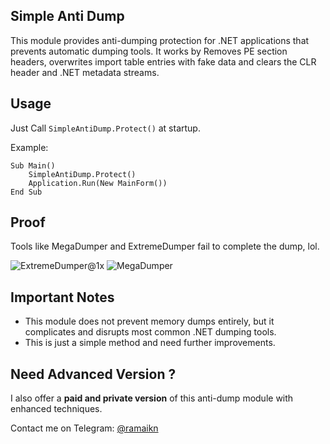 ## Simple Anti Dump

This module provides anti-dumping protection for .NET applications that prevents automatic dumping tools. It works by Removes PE section headers, overwrites import table entries with fake data and clears the CLR header and .NET metadata streams.

## Usage

Just Call `SimpleAntiDump.Protect()` at startup.

Example:

```vb.net
Sub Main()
    SimpleAntiDump.Protect()
    Application.Run(New MainForm())
End Sub
```

## Proof
Tools like MegaDumper and ExtremeDumper fail to complete the dump, lol.

![ExtremeDumper@1x](https://github.com/user-attachments/assets/56948b3b-b8a7-4767-a94d-4e2725728b94) ![MegaDumper](https://github.com/user-attachments/assets/8fc016f3-e231-4189-a8d0-d3374f065056)

## Important Notes

- This module does not prevent memory dumps entirely, but it complicates and disrupts most common .NET dumping tools.
- This is just a simple method and need further improvements.

## Need Advanced Version ?

I also offer a **paid and private version** of this anti-dump module with enhanced techniques.

Contact me on Telegram: [@ramaikn](https://t.me/ramaikn)
